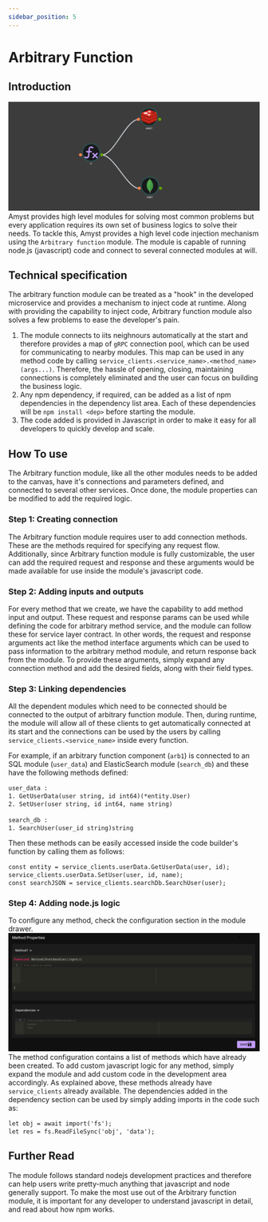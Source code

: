 ```yaml
---
sidebar_position: 5
---
```


# Arbitrary Function
## Introduction
![Arbitrary Function](/img/editor/components/arbitrary/arbitrary.png)
Amyst provides high level modules for solving most common problems but every application requires its own set of business logics to solve their needs. To tackle this, Amyst provides a high level code injection mechanism using the `Arbitrary function` module. The module is capable of running node.js (javascript) code and connect to several connected modules at will.

## Technical specification
The arbitrary function module can be treated as a "hook" in the developed microservice and provides a mechanism to inject code at runtime. Along with providing the capability to inject code, Arbitrary function module also solves a few problems to ease the developer's pain.
1. The module connects to iits neighnours automatically at the start and therefore provides a map of `gRPC` connection pool, which can be used for communicating to nearby modules. This map can be used in any method code by calling `service_clients.<service_name>.<method_name>(args...)`. Therefore, the hassle of opening, closing, maintaining connections is completely eliminated and the user can focus on building the business logic.
2. Any npm dependency, if required, can be added as a list of npm dependencies in the dependency list area. Each of these dependencies will be `npm install <dep>` before starting the module.
3. The code added is provided in Javascript in order to make it easy for all developers to quickly develop and scale.

## How To use
The Arbitrary function module, like all the other modules needs to be added to the canvas, have it's connections and parameters defined, and connected to several other services. Once done, the module properties can be modified to add the required logic.

### Step 1: Creating connection
The Arbitrary function module requires user to add connection methods. These are the methods required for specifying any request flow. Additionally, since Arbitrary function module is fully customizable, the user can add the required request and response and these arguments would be made available for use inside the module's javascript code.

### Step 2: Adding inputs and outputs
For every method that we create, we have the capability to add method input and output. These request and response params can be used while defining the code for arbitrary method service, and the module can follow these for service layer contract. In other words, the request and response arguments act like the method interface arguments which can be used to pass information to the arbitrary method module, and return response back from the module.
To provide these arguments, simply expand any connection method and add the desired fields, along with their field types.

### Step 3: Linking dependencies
All the dependent modules which need to be connected should be connected to the output of arbitrary function module. Then, during runtime, the module will allow all of these clients to get automatically connected at its start and the connections can be used by the users by calling `service_clients.<service_name>` inside every function.

For example, if an arbitrary function component (`arb1`) is connected to an SQL module (`user_data`) and ElasticSearch module (`search_db`) and these have the following methods defined:
```
user_data :
1. GetUserData(user string, id int64)(*entity.User)
2. SetUser(user string, id int64, name string)

search_db :
1. SearchUser(user_id string)string
```
Then these methods can be easily accessed inside the code builder's function by calling them as follows:
```
const entity = service_clients.userData.GetUserData(user, id);
service_clients.userData.SetUser(user, id, name);
const searchJSON = service_clients.searchDb.SearchUser(user);
```

### Step 4: Adding node.js logic
To configure any method, check the configuration section in the module drawer.
![Configure methods](/img/editor/components/arbitrary/config.png)
The method configuration contains a list of methods which have already been created. To add custom javascript logic for any method, simply expand the module and add custom code in the development area accordingly.
As explained above, these methods already have `service_clients` already available. The dependencies added in the dependency section can be used by simply adding imports in the code such as:
```
let obj = await import('fs');
let res = fs.ReadFileSync('obj', 'data');
```


## Further Read
The module follows standard nodejs development practices and therefore can help users write pretty-much anything that javascript and node generally support. To make the most use out of the Arbitrary function module, it is important for any developer to understand javascript in detail, and read about how npm works.
